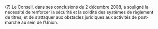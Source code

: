 (7) Le Conseil, dans ses conclusions du 2 décembre 2008, a souligné la nécessité de renforcer la sécurité et la solidité des systèmes de règlement de titres, et de s’attaquer aux obstacles juridiques aux activités de post-marché au sein de l’Union.